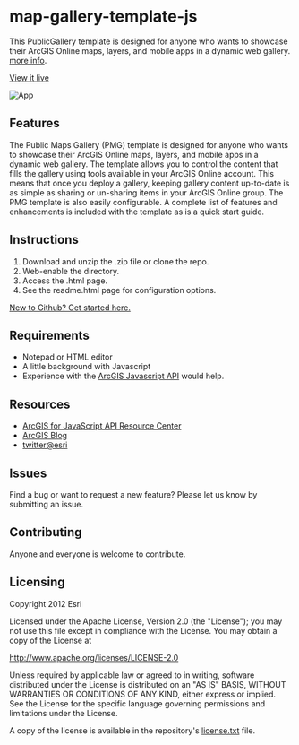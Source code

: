 # map-gallery-template-js

This PublicGallery template is designed for anyone who wants to showcase their ArcGIS Online maps, layers, and mobile apps in a dynamic web gallery. [more info](http://www.arcgis.com/home/item.html?id=34505d89a3b34be09b65b98938974390).

[View it live](http://www.arcgis.com/apps/PublicGallery/index.html)

![App](https://raw.github.com/Esri/map-gallery-template-js/master/Resources/item.png) 

## Features
The Public Maps Gallery (PMG) template is designed for anyone who wants to showcase their ArcGIS Online maps, layers, and mobile apps in a dynamic web gallery. The template allows you to control the content that fills the gallery using tools available in your ArcGIS Online account. This means that once you deploy a gallery, keeping gallery content up-to-date is as simple as sharing or un-sharing items in your ArcGIS Online group.
The PMG template is also easily configurable. A complete list of features and enhancements is included with the template as is a quick start guide. 

## Instructions

1. Download and unzip the .zip file or clone the repo.
2. Web-enable the directory.
3. Access the .html page.
4. See the readme.html page for configuration options.

 [New to Github? Get started here.](https://github.com/)

## Requirements

* Notepad or HTML editor
* A little background with Javascript
* Experience with the [ArcGIS Javascript API](http://www.esri.com/) would help.

## Resources

* [ArcGIS for JavaScript API Resource Center](http://help.arcgis.com/en/webapi/javascript/arcgis/index.html)
* [ArcGIS Blog](http://blogs.esri.com/esri/arcgis/)
* [twitter@esri](http://twitter.com/esri)

## Issues

Find a bug or want to request a new feature?  Please let us know by submitting an issue.

## Contributing

Anyone and everyone is welcome to contribute. 

## Licensing
Copyright 2012 Esri

Licensed under the Apache License, Version 2.0 (the "License");
you may not use this file except in compliance with the License.
You may obtain a copy of the License at

   http://www.apache.org/licenses/LICENSE-2.0

Unless required by applicable law or agreed to in writing, software
distributed under the License is distributed on an "AS IS" BASIS,
WITHOUT WARRANTIES OR CONDITIONS OF ANY KIND, either express or implied.
See the License for the specific language governing permissions and
limitations under the License.

A copy of the license is available in the repository's [license.txt](https://raw.github.com/Esri/switch-basemaps-js/master/license.txt) file.